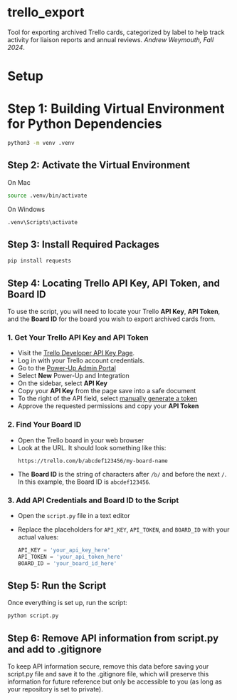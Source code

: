 # trello_export

Tool for exporting archived Trello cards, categorized by label to help track activity for liaison reports and annual reviews. _Andrew Weymouth, Fall 2024_.

# Setup

# Step 1: Building Virtual Environment for Python Dependencies

```bash
python3 -m venv .venv
```

## Step 2: Activate the Virtual Environment

On Mac

```bash
source .venv/bin/activate
```

On Windows
```bash
.venv\Scripts\activate
```

## Step 3: Install Required Packages

```bash
pip install requests
```

## Step 4: Locating Trello API Key, API Token, and Board ID

To use the script, you will need to locate your Trello **API Key**, **API Token**, and the **Board ID** for the board you wish to export archived cards from.

### 1. Get Your Trello API Key and API Token
   - Visit the [Trello Developer API Key Page](https://trello.com/app-key).
   - Log in with your Trello account credentials.
   - Go to the [Power-Up Admin Portal](https://trello.com/power-ups/admin/)
   - Select **New** Power-Up and Integration
   - On the sidebar, select **API Key**
   - Copy your **API Key** from the page save into a safe document
   - To the right of the API field, select [manually generate a token](https://trello.com/1/authorize?expiration=never&scope=read,write,account&response_type=token&key=1f28d3b35afb7ee011095b37a887e0f3)
   - Approve the requested permissions and copy your **API Token**

### 2. Find Your Board ID
   - Open the Trello board in your web browser
   - Look at the URL. It should look something like this:
     ```
     https://trello.com/b/abcdef123456/my-board-name
     ```
   - The **Board ID** is the string of characters after `/b/` and before the next `/`. In this example, the Board ID is `abcdef123456`.

### 3. Add API Credentials and Board ID to the Script
   - Open the `script.py` file in a text editor
   - Replace the placeholders for `API_KEY`, `API_TOKEN`, and `BOARD_ID` with your actual values:

     ```python
     API_KEY = 'your_api_key_here'
     API_TOKEN = 'your_api_token_here'
     BOARD_ID = 'your_board_id_here'
     ```

## Step 5: Run the Script

Once everything is set up, run the script:

```bash
python script.py
```

## Step 6: Remove API information from script.py and add to .gitignore

To keep API information secure, remove this data before saving your script.py file and save it to the .gitignore file, which will preserve this information for future reference but only be accessible to you (as long as your repository is set to private).
